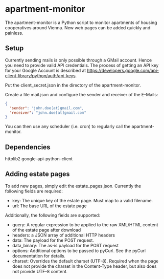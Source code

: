 # apartment-monitor

The apartment-monitor is a Python script to monitor apartments of housing cooperatives around Vienna. New web pages can be added quickly and painless.

## Setup

Currently sending mails is only possible through a GMail account. Hence you need to provide valid API credentials.
The process of getting an API key for your Google Account is described at https://developers.google.com/api-client-library/python/auth/api-keys.

Put the client_secret.json in the directory of the apartment-monitor. 

Create a file mail.json and configure the sender and receiver of the E-Mails:

```json
{
  "sender": "john.doe[at]gmail.com",
  "receiver": "john.doe[at]gmail.com"
}
```

You can then use any scheduler (i.e. cron) to regularly call the apartment-monitor.   

## Dependencies

httplib2
google-api-python-client

## Adding estate pages

To add new pages, simply edit the estate_pages.json. Currently the following fields are required:

* key: The unique key of the estate page. Must map to a valid filename. 
* url: The base URL of the estate page

Additionally, the following fields are supported:

* query: A regular expression to be applied to the raw XML/HTML content of the estate page after download
* headers: a JSON array of additional HTTP headers 
* data: The payload for the POST request.
* data_binary: The as-is payload for the POST request
* options: Additional options to be passed to pyCurl. See the pyCurl documentation for details. 
* charset: Overrides the default charset (UTF-8). Required when the page does not provide the charset in the Content-Type header, but also does not provide UTF-8 content. 